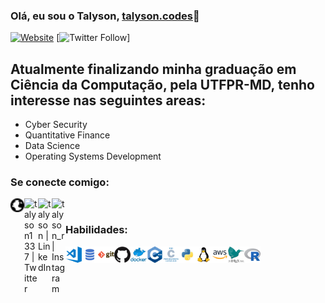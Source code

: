 ### Olá, eu sou o Talyson, [talyson.codes][website]👋

[![Website](https://img.shields.io/website?label=talyson.codes&style=for-the-badge&url=https%3A%2F%2Ftalyson.codes)](https://talyson.codes)
[![Twitter Follow](https://img.shields.io/twitter/follow/talyson1337?color=1DA1F2&logo=twitter&style=for-the-badge)]

## Atualmente finalizando minha graduação em Ciência da Computação, pela UTFPR-MD, tenho interesse nas seguintes areas:

- Cyber Security 
- Quantitative Finance
- Data Science
- Operating Systems Development

### Se conecte comigo:

[<img align="left" alt="talyson.codes" width="22px" src="https://raw.githubusercontent.com/iconic/open-iconic/master/svg/globe.svg" />][website]
[<img align="left" alt="talyson1337 | Twitter" width="22px" src="https://cdn.jsdelivr.net/npm/simple-icons@v3/icons/twitter.svg" />][twitter]
[<img align="left" alt="talyson | LinkedIn" width="22px" src="https://cdn.jsdelivr.net/npm/simple-icons@v3/icons/linkedin.svg" />][linkedin]
[<img align="left" alt="talyson_r | Instagram" width="22px" src="https://cdn.jsdelivr.net/npm/simple-icons@v3/icons/instagram.svg" />][instagram]

<br />

### Habilidades:

<img align="left" alt="Visual Studio Code" width="26px" src="https://raw.githubusercontent.com/github/explore/80688e429a7d4ef2fca1e82350fe8e3517d3494d/topics/visual-studio-code/visual-studio-code.png" />
<img align="left" alt="SQL" width="26px" src="https://raw.githubusercontent.com/github/explore/80688e429a7d4ef2fca1e82350fe8e3517d3494d/topics/sql/sql.png" />
<img align="left" alt="Git" width="26px" src="https://raw.githubusercontent.com/github/explore/80688e429a7d4ef2fca1e82350fe8e3517d3494d/topics/git/git.png" />
<img align="left" alt="GitHub" width="26px" src="https://raw.githubusercontent.com/github/explore/78df643247d429f6cc873026c0622819ad797942/topics/github/github.png" />
<img align="left" alt="Docker" width="26px" src="https://raw.githubusercontent.com/github/explore/80688e429a7d4ef2fca1e82350fe8e3517d3494d/topics/docker/docker.png" />
<img align="left" alt="C++" width="26px" src="https://raw.githubusercontent.com/github/explore/80688e429a7d4ef2fca1e82350fe8e3517d3494d/topics/cpp/cpp.png" />
<img align="left" alt="C" width="26px" src="https://raw.githubusercontent.com/github/explore/80688e429a7d4ef2fca1e82350fe8e3517d3494d/topics/c/c.png" />
<img align="left" alt="Python" width="26px" src="https://raw.githubusercontent.com/github/explore/80688e429a7d4ef2fca1e82350fe8e3517d3494d/topics/python/python.png" />
<img align="left" alt="Linux" width="26px" src="https://raw.githubusercontent.com/github/explore/80688e429a7d4ef2fca1e82350fe8e3517d3494d/topics/linux/linux.png" />
<img align="left" alt="AWS" width="26px" src="https://raw.githubusercontent.com/github/explore/fbceb94436312b6dacde68d122a5b9c7d11f9524/topics/aws/aws.png" />
<img align="left" alt="LaTex" width="26px" src="https://raw.githubusercontent.com/github/explore/80688e429a7d4ef2fca1e82350fe8e3517d3494d/topics/latex/latex.png" />
<img align="left" alt="R" width="26px" src="https://raw.githubusercontent.com/github/explore/80688e429a7d4ef2fca1e82350fe8e3517d3494d/topics/r/r.png" />



<br />

[website]: https://talyson.codes
[twitter]: https://twitter.com/talyson1337
[instagram]: https://instagram.com/talyson_r
[linkedin]: https://linkedin.com/in/talyson
